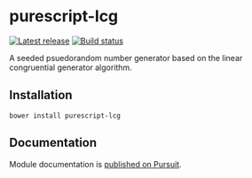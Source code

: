 # purescript-lcg

[![Latest release](http://img.shields.io/github/release/purescript/purescript-lcg.svg)](https://github.com/purescript/purescript-lcg/releases)
[![Build status](https://travis-ci.org/purescript/purescript-lcg.svg?branch=master)](https://travis-ci.org/purescript/purescript-lcg)

A seeded psuedorandom number generator based on the linear congruential generator algorithm.

## Installation

```
bower install purescript-lcg
```

## Documentation

Module documentation is [published on Pursuit](http://pursuit.purescript.org/packages/purescript-lcg).
